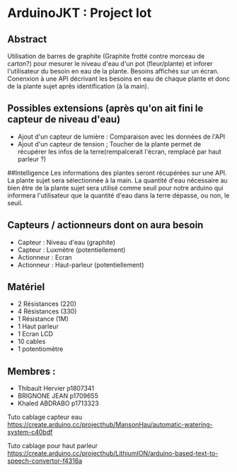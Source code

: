 # ArduinoJKT : Project Iot

## Abstract
Utilisation de barres de graphite (Graphite frotté contre morceau de carton?) pour mesurer le niveau d'eau d'un pot (fleur/plante) et inforer l'utilisateur du besoin en eau de la plante.
Besoins affichés sur un écran.
Conenxion à une API décrivant les besoins en eau de chaque plante et donc de la plante sujet après identification (à la main).

## Possibles extensions (après qu'on ait fini le capteur de niveau d'eau)
- Ajout d'un capteur de lumière : Comparaison avec les données de l'API
- Ajout d'un capteur de tension ; Toucher de la plante permet de récupérer les infos de la terre(rempalcerait l'écran, remplacé par haut parleur ?)

##Intelligence
Les informations des plantes seront récupérées sur une API. La plante sujet sera sélectionnée à la main. La quantité d'eau nécessaire au bien être de la plante sujet sera utilisé comme seuil pour notre arduino qui informera l'utilisateur que la quantité d'eau dans la terre dépasse, ou non, le seuil.

## Capteurs / actionneurs dont on aura besoin
- Capteur : Niveau d'eau (graphite)
- Capteur : Luxmètre (potentiellement)
- Actionneur : Ecran
- Actionneur : Haut-parleur (potentiellement)

## Matériel
- 2 Résistances (220)
- 4 Résistances (330)
- 1 Résistance (1M)
- 1 Haut parleur
- 1 Ecran LCD
- 10 cables
- 1 potentiomètre

## Membres : 
- Thibault Hervier p1807341
- BRIGNONE JEAN p1709655 
- Khaled ABDRABO p1713323


Tuto cablage capteur eau
https://create.arduino.cc/projecthub/MansonHau/automatic-watering-system-c40bdf

Tuto cablage pour haut parleur
https://create.arduino.cc/projecthub/LithiumION/arduino-based-text-to-speech-convertor-f4316a
